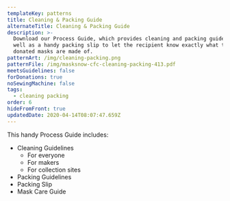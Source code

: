 ```yaml
---
templateKey: patterns
title: Cleaning & Packing Guide
alternateTitle: Cleaning & Packing Guide
description: >-
  Download our Process Guide, which provides cleaning and packing guidelines, as
  well as a handy packing slip to let the recipient know exactly what the
  donated masks are made of. 
patternArt: /img/cleaning-packing.png
patternFile: /img/masksnow-cfc-cleaning-packing-413.pdf
meetsGuidelines: false
forDonations: true
noSewingMachine: false
tags:
  - cleaning packing
order: 6
hideFromFront: true
updatedDate: 2020-04-14T08:07:47.659Z
---
```

This handy Process Guide includes:

* Cleaning Guidelines
  * For everyone
  * For makers
  * For collection sites
* Packing Guidelines
* Packing Slip
* Mask Care Guide